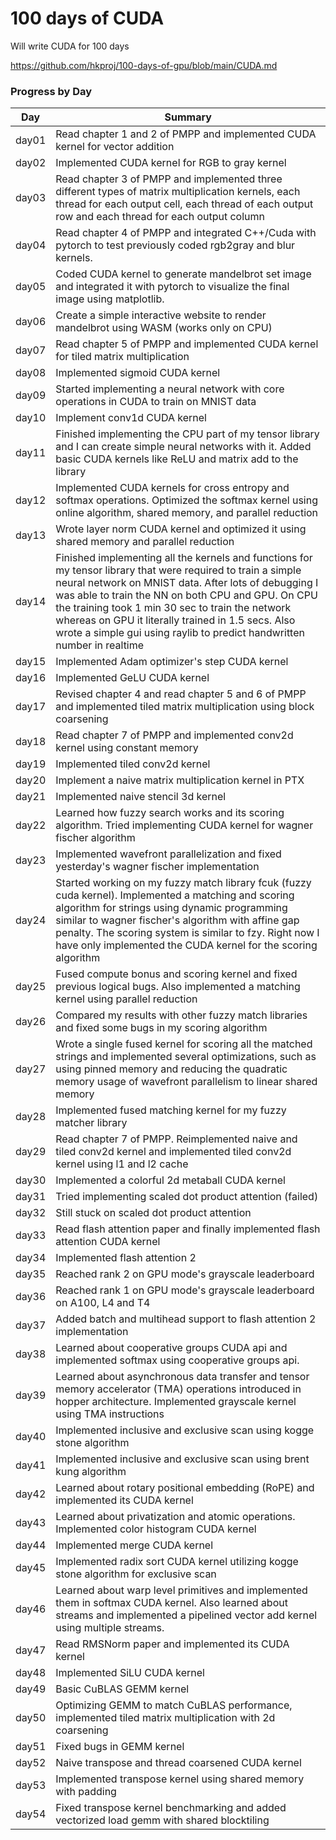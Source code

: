 # 100 days of CUDA

Will write CUDA for 100 days

https://github.com/hkproj/100-days-of-gpu/blob/main/CUDA.md

### Progress by Day

| Day   | Summary                                                                                                                                                                                                                                                                                                                                                                                                         |
| ----- | --------------------------------------------------------------------------------------------------------------------------------------------------------------------------------------------------------------------------------------------------------------------------------------------------------------------------------------------------------------------------------------------------------------- |
| day01 | Read chapter 1 and 2 of PMPP and implemented CUDA kernel for vector addition                                                                                                                                                                                                                                                                                                                                    |
| day02 | Implemented CUDA kernel for RGB to gray kernel                                                                                                                                                                                                                                                                                                                                                                  |
| day03 | Read chapter 3 of PMPP and implemented three different types of matrix multiplication kernels, each thread for each output cell, each thread of each output row and each thread for each output column                                                                                                                                                                                                          |
| day04 | Read chapter 4 of PMPP and integrated C++/Cuda with pytorch to test previously coded rgb2gray and blur kernels.                                                                                                                                                                                                                                                                                                 |
| day05 | Coded CUDA kernel to generate mandelbrot set image and integrated it with pytorch to visualize the final image using matplotlib.                                                                                                                                                                                                                                                                                |
| day06 | Create a simple interactive website to render mandelbrot using WASM (works only on CPU)                                                                                                                                                                                                                                                                                                                         |
| day07 | Read chapter 5 of PMPP and implemented CUDA kernel for tiled matrix multiplication                                                                                                                                                                                                                                                                                                                              |
| day08 | Implemented sigmoid CUDA kernel                                                                                                                                                                                                                                                                                                                                                                                 |
| day09 | Started implementing a neural network with core operations in CUDA to train on MNIST data                                                                                                                                                                                                                                                                                                                       |
| day10 | Implement conv1d CUDA kernel                                                                                                                                                                                                                                                                                                                                                                                    |
| day11 | Finished implementing the CPU part of my tensor library and I can create simple neural networks with it. Added basic CUDA kernels like ReLU and matrix add to the library                                                                                                                                                                                                                                       |
| day12 | Implemented CUDA kernels for cross entropy and softmax operations. Optimized the softmax kernel using online algorithm, shared memory, and parallel reduction                                                                                                                                                                                                                                                   |
| day13 | Wrote layer norm CUDA kernel and optimized it using shared memory and parallel reduction                                                                                                                                                                                                                                                                                                                        |
| day14 | Finished implementing all the kernels and functions for my tensor library that were required to train a simple neural network on MNIST data. After lots of debugging I was able to train the NN on both CPU and GPU. On CPU the training took 1 min 30 sec to train the network whereas on GPU it literally trained in 1.5 secs. Also wrote a simple gui using raylib to predict handwritten number in realtime |
| day15 | Implemented Adam optimizer's step CUDA kernel                                                                                                                                                                                                                                                                                                                                                                   |
| day16 | Implemented GeLU CUDA kernel                                                                                                                                                                                                                                                                                                                                                                                    |
| day17 | Revised chapter 4 and read chapter 5 and 6 of PMPP and implemented tiled matrix multiplication using block coarsening                                                                                                                                                                                                                                                                                           |
| day18 | Read chapter 7 of PMPP and implemented conv2d kernel using constant memory                                                                                                                                                                                                                                                                                                                                      |
| day19 | Implemented tiled conv2d kernel                                                                                                                                                                                                                                                                                                                                                                                 |
| day20 | Implement a naive matrix multiplication kernel in PTX                                                                                                                                                                                                                                                                                                                                                           |
| day21 | Implemented naive stencil 3d kernel                                                                                                                                                                                                                                                                                                                                                                             |
| day22 | Learned how fuzzy search works and its scoring algorithm. Tried implementing CUDA kernel for wagner fischer algorithm                                                                                                                                                                                                                                                                                           |
| day23 | Implemented wavefront parallelization and fixed yesterday's wagner fischer implementation                                                                                                                                                                                                                                                                                                                       |
| day24 | Started working on my fuzzy match library fcuk (fuzzy cuda kernel). Implemented a matching and scoring algorithm for strings using dynamic programming similar to wagner fischer's algorithm with affine gap penalty. The scoring system is similar to fzy. Right now I have only implemented the CUDA kernel for the scoring algorithm                                                                         |
| day25 | Fused compute bonus and scoring kernel and fixed previous logical bugs. Also implemented a matching kernel using parallel reduction                                                                                                                                                                                                                                                                             |
| day26 | Compared my results with other fuzzy match libraries and fixed some bugs in my scoring algorithm                                                                                                                                                                                                                                                                                                                |
| day27 | Wrote a single fused kernel for scoring all the matched strings and implemented several optimizations, such as using pinned memory and reducing the quadratic memory usage of wavefront parallelism to linear shared memory                                                                                                                                                                                     |
| day28 | Implemented fused matching kernel for my fuzzy matcher library                                                                                                                                                                                                                                                                                                                                                  |
| day29 | Read chapter 7 of PMPP. Reimplemented naive and tiled conv2d kernel and implemented tiled conv2d kernel using l1 and l2 cache                                                                                                                                                                                                                                                                                   |
| day30 | Implemented a colorful 2d metaball CUDA kernel                                                                                                                                                                                                                                                                                                                                                                  |
| day31 | Tried implementing scaled dot product attention (failed)                                                                                                                                                                                                                                                                                                                                                        |
| day32 | Still stuck on scaled dot product attention                                                                                                                                                                                                                                                                                                                                                                     |
| day33 | Read flash attention paper and finally implemented flash attention CUDA kernel                                                                                                                                                                                                                                                                                                                                  |
| day34 | Implemented flash attention 2                                                                                                                                                                                                                                                                                                                                                                                   |
| day35 | Reached rank 2 on GPU mode's grayscale leaderboard                                                                                                                                                                                                                                                                                                                                                              |
| day36 | Reached rank 1 on GPU mode's grayscale leaderboard on A100, L4 and T4                                                                                                                                                                                                                                                                                                                                           |
| day37 | Added batch and multihead support to flash attention 2 implementation                                                                                                                                                                                                                                                                                                                                           |
| day38 | Learned about cooperative groups CUDA api and implemented softmax using cooperative groups api.                                                                                                                                                                                                                                                                                                                 |
| day39 | Learned about asynchronous data transfer and tensor memory accelerator (TMA) operations introduced in hopper architecture. Implemented grayscale kernel using TMA instructions                                                                                                                                                                                                                                  |
| day40 | Implemented inclusive and exclusive scan using kogge stone algorithm                                                                                                                                                                                                                                                                                                                                            |
| day41 | Implemented inclusive and exclusive scan using brent kung algorithm                                                                                                                                                                                                                                                                                                                                             |
| day42 | Learned about rotary positional embedding (RoPE) and implemented its CUDA kernel                                                                                                                                                                                                                                                                                                                                |
| day43 | Learned about privatization and atomic operations. Implemented color histogram CUDA kernel                                                                                                                                                                                                                                                                                                                      |
| day44 | Implemented merge CUDA kernel                                                                                                                                                                                                                                                                                                                                                                                   |
| day45 | Implemented radix sort CUDA kernel utilizing kogge stone algorithm for exclusive scan                                                                                                                                                                                                                                                                                                                           |
| day46 | Learned about warp level primitives and implemented them in softmax CUDA kernel. Also learned about streams and implemented a pipelined vector add kernel using multiple streams.                                                                                                                                                                                                                               |
| day47 | Read RMSNorm paper and implemented its CUDA kernel                                                                                                                                                                                                                                                                                                                                                              |
| day48 | Implemented SiLU CUDA kernel                                                                                                                                                                                                                                                                                                                                                                                    |
| day49 | Basic CuBLAS GEMM kernel                                                                                                                                                                                                                                                                                                                                                                                        |
| day50 | Optimizing GEMM to match CuBLAS performance, implemented tiled matrix multiplication with 2d coarsening                                                                                                                                                                                                                                                                                                         |
| day51 | Fixed bugs in GEMM kernel                                                                                                                                                                                                                                                                                                                                                                                       |
| day52 | Naive transpose and thread coarsened CUDA kernel                                                                                                                                                                                                                                                                                                                                                                |
| day53 | Implemented transpose kernel using shared memory with padding                                                                                                                                                                                                                                                                                                                                                   |
| day54 | Fixed transpose kernel benchmarking and added vectorized load gemm with shared blocktiling                                                                                                                                                                                                                                                                                                                      |

